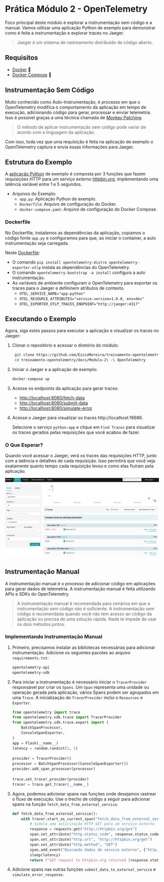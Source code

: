 # Prática Módulo 2 - OpenTelemetry

Foco principal deste módulo é explorar a instrumentação sem código e a manual. Vamos utilizar uma aplicação Python de exemplo para demonstrar como é feita a instrumentação e explorar traces no Jaeger.

> Jaeger é um sistema de rastreamento distribuído de código aberto. 

## Requisitos

- [Docker](https://docs.docker.com/get-docker/) 🐳
- [Docker Compose](https://docs.docker.com/compose/install/) 🐳

## Instrumentação Sem Código

Muito conhecido como Auto-Instrumentação, é processo em que o OpenTelemetry modifica o comportamento da aplicação em tempo de execução, adicionando código para gerar, processar e enviar telemetria. Isso é possível graças a uma técnica chamada de [Monkey Patching](https://en.wikipedia.org/wiki/Monkey_patch).

> O método de aplicar instrumentação sem código pode variar de acordo com a linguagem da aplicação.

Com isso, toda vez que uma requisição é feita na aplicação de exemplo o OpenTelemetry captura e envia essas informações para Jaeger.

## Estrutura do Exemplo

A [aplicação Python](app.py) de exemplo é composta por 3 funções que fazem requisições HTTP para um serviço externo [httpbin.org](httpbin.org), implementando uma latência variável entre 1 e 5 segundos.

- Arquivos do Exemplo:
  - `app.py`: Aplicação Python de exemplo.
  - `Dockerfile`: Arquivo de configuração do Docker.
  - `docker-compose.yaml`: Arquivo de configuração do Docker Compose.

### Dockerfile

No Dockerfile, instalamos as dependências da aplicação, copiamos o código fonte `app.py` e configuramos para que, ao iniciar o container, a auto instrumentação seja carregada.

Neste [Dockerfile](./Dockerfile):

- O comando `pip install opentelemetry-distro opentelemetry-exporter-otlp` instala as dependências do OpenTelemetry.
- O comando `opentelemetry-bootstrap -a install` configura a auto instrumentação.
- As variáveis de ambiente configuram o OpenTelemetry para exportar os traces para o Jaeger e defininem atributos de contexto.
  - `OTEL_SERVICE_NAME="app-python"`
  - `OTEL_RESOURCE_ATTRIBUTES="service.version=1.0.0, env=dev"`
  - `OTEL_EXPORTER_OTLP_TRACES_ENDPOINT="http://jaeger:4317"`

## Executando o Exemplo

Agora, siga estes passos para executar a aplicação e visualizar os traces no Jaeger:

1. Clonar o repositório e acessar o diretório do módulo:

   ```bash
    git clone https://github.com/EzzioMoreira/treinamento-opentelemetry.git
    cd treinamento-opentelemetry/docs/Modulo-2\ -\ OpenTelemetry
    ```

2. Iniciar o Jaeger e a aplicação de exemplo:

   ```bash
   docker-compose up
   ```

3. Acesse os endpoints da aplicação para gerar traces:

   - [http://localhost:8080/fetch-data](http://localhost:8080/fetch-data)
   - [http://localhost:8080/submit-data](http://localhost:8080/submit-data)
   - [http://localhost:8080/simulate-error](http://localhost:8080/simulate-error)
   
4. Acesse o Jaeger para visualizar os traces http://localhost:16686.

    Selecione o serviço `python-app` e clique em `Find Traces` para visualizar os traces gerados pelas requisições que você acabou de fazer.

### O Que Esperar?

Quando você acessar o Jaeger, verá os traces das requisições HTTP, junto com a latência e detalhes de cada requisição. Isso permitirá que você veja exatamente quanto tempo cada requisição levou e como elas fluíram pela aplicação.

![Jaeger](./images/jaeger-traces.png)

## Instrumentação Manual

A instrumentação manual é o processo de adicionar código em aplicações para gerar dados de telemetria. A instrumentação manual é feita utilizando APIs e SDKs do OpenTelemetry.

> A instrumentação manual é recomendada para cenários em que a instrumentação sem código não é suficiente. A instrumentação sem código é recomendada quando você não tem acesso ao código da aplicação ou precisa de uma solução rápida. Nada te impede de usar os dois métodos juntos.

### Implementando Instrumentação Manual

1. Primeiro, precisamos instalar as bibliotecas necessárias para adicionar instrumentação. Adicione os seguintes pacotes ao arquivo `requirements.txt`:

   ```txt
   opentelemetry-api
   opentelemetry-sdk
   ```

2. Para iniciar a instrumentação é necessário iniciar o `TracerProvider` responsável por criar os `Spans`. Um `Span` representa uma unidade ou operação gerada pela aplicação, vários Spans podem ser agrupados em uma `Trace`. A inicialização do `TracerProvider` inclui o `Resources` e `Exporter`.  

    ```python
    from opentelemetry import trace
    from opentelemetry.sdk.trace import TracerProvider
    from opentelemetry.sdk.trace.export import (
        BatchSpanProcessor,
        ConsoleSpanExporter,
    )
    app = Flask(__name__)
    latency = random.randint(1, 5)

    provider = TracerProvider()
    processor = BatchSpanProcessor(ConsoleSpanExporter())
    provider.add_span_processor(processor)

    trace.set_tracer_provider(provider)
    tracer = trace.get_tracer(__name__)
    ```

3. Agora, podemos adicionar spans nas funções onde desejamos rastrear o fluxo de execução. Use o trecho de código a seguir para adicionar spans na função `fetch_data_from_external_service`.

    ```python
    def fetch_data_from_external_service():
        with tracer.start_as_current_span("fetch_data_from_external_service") as span:
            # Simula uma solicitação HTTP GET para um serviço externo
            response = requests.get("http://httpbin.org/get")
            span.set_attribute("http.status_code", response.status_code)
            span.set_attribute("http.url", "http://httpbin.org/get")
            span.set_attribute("http.method", "GET")
            span.add_event("Buscando dados do servico externo", {"http.status_code": response.status_code})
            sleep(latency)
            return f"GET request to httpbin.org returned {response.status_code}"
    ```

4. Adicione spans nas outras funções `submit_data_to_external_service` e `simulate_error_response`.

    ```python
    
    ```


